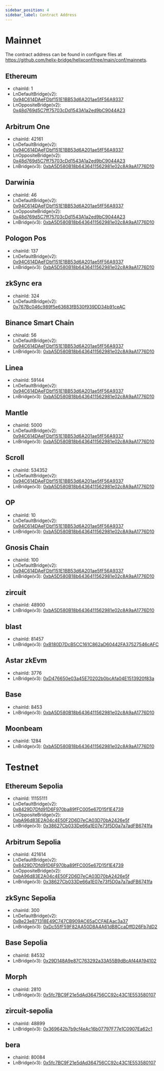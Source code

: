 ```yaml
---
sidebar_position: 4
sidebar_label: Contract Address
---
```


# Mainnet
The contract address can be found in configure files at https://github.com/helix-bridge/helixconf/tree/main/conf/mainnets.

## Ethereum

- chainId: 1
- LnDefaultBridge(v2): [0x94C614DAeFDbf151E1BB53d6A201ae5fF56A9337](https://etherscan.io/address/0x94C614DAeFDbf151E1BB53d6A201ae5fF56A9337)
- LnOppositeBridge(v2): [0x48d769d5C7ff75703cDd1543A1a2ed9bC9044A23](https://etherscan.io/address/0x48d769d5C7ff75703cDd1543A1a2ed9bC9044A23)

## Arbitrum One

- chainId: 42161
- LnDefaultBridge(v2): [0x94C614DAeFDbf151E1BB53d6A201ae5fF56A9337](https://arbiscan.io/address/0x94C614DAeFDbf151E1BB53d6A201ae5fF56A9337)
- LnOppositeBridge(v2): [0x48d769d5C7ff75703cDd1543A1a2ed9bC9044A23](https://arbiscan.io/address/0x48d769d5C7ff75703cDd1543A1a2ed9bC9044A23)
- LnBridge(v3): [0xbA5D580B18b6436411562981e02c8A9aA1776D10](https://arbiscan.io/address/0xbA5D580B18b6436411562981e02c8A9aA1776D10)

## Darwinia

- chainId: 46
- LnDefaultBridge(v2): [0x94C614DAeFDbf151E1BB53d6A201ae5fF56A9337](https://darwinia.subscan.io/account/0x94C614DAeFDbf151E1BB53d6A201ae5fF56A9337)
- LnOppositeBridge(v2): [0x48d769d5C7ff75703cDd1543A1a2ed9bC9044A23](https://darwinia.subscan.io/account/0x48d769d5C7ff75703cDd1543A1a2ed9bC9044A23)
- LnBridge(v3): [0xbA5D580B18b6436411562981e02c8A9aA1776D10](https://darwinia.subscan.io/account/0xbA5D580B18b6436411562981e02c8A9aA1776D10)

## Pologon Pos

- chainId: 137
- LnDefaultBridge(v2): [0x94C614DAeFDbf151E1BB53d6A201ae5fF56A9337](https://polygonscan.com/address/0x94C614DAeFDbf151E1BB53d6A201ae5fF56A9337)
- LnBridge(v3): [0xbA5D580B18b6436411562981e02c8A9aA1776D10](https://polygonscan.com/address/0xbA5D580B18b6436411562981e02c8A9aA1776D10)

## zkSync era

- chainId: 324
- LnDefaultBridge(v2): [0x767Bc046c989f5e63683fB530f939DD34b91ceAC](https://era.zksync.network/address/0x767Bc046c989f5e63683fB530f939DD34b91ceAC)

## Binance Smart Chain

- chinaId: 56
- LnDefaultBridge(v2): [0x94C614DAeFDbf151E1BB53d6A201ae5fF56A9337](https://bscscan.com/address/0x94C614DAeFDbf151E1BB53d6A201ae5fF56A9337)
- LnBridge(v3): [0xbA5D580B18b6436411562981e02c8A9aA1776D10](https://bscscan.com/address/0xbA5D580B18b6436411562981e02c8A9aA1776D10)

## Linea

- chainId: 59144
- LnDefaultBridge(v2): [0x94C614DAeFDbf151E1BB53d6A201ae5fF56A9337](https://lineascan.build/address/0x94C614DAeFDbf151E1BB53d6A201ae5fF56A9337)
- LnBridge(v3): [0xbA5D580B18b6436411562981e02c8A9aA1776D10](https://lineascan.build/address/0xbA5D580B18b6436411562981e02c8A9aA1776D10)

## Mantle

- chainId: 5000
- LnDefaultBridge(v2): [0x94C614DAeFDbf151E1BB53d6A201ae5fF56A9337](https://explorer.mantle.xyz/address/0x94C614DAeFDbf151E1BB53d6A201ae5fF56A9337)
- LnBridge(v3): [0xbA5D580B18b6436411562981e02c8A9aA1776D10](https://explorer.mantle.xyz/address/0xbA5D580B18b6436411562981e02c8A9aA1776D10)

## Scroll

- chainId: 534352
- LnDefaultBridge(v2): [0x94C614DAeFDbf151E1BB53d6A201ae5fF56A9337](https://scrollscan.com/address/0x94C614DAeFDbf151E1BB53d6A201ae5fF56A9337)
- LnBridge(v3): [0xbA5D580B18b6436411562981e02c8A9aA1776D10](https://scrollscan.com/address/0xbA5D580B18b6436411562981e02c8A9aA1776D10)

## OP

- chainId: 10
- LnDefaultBridge(v2): [0x94C614DAeFDbf151E1BB53d6A201ae5fF56A9337](https://optimistic.etherscan.io/address/0x94C614DAeFDbf151E1BB53d6A201ae5fF56A9337)
- LnBridge(v3): [0xbA5D580B18b6436411562981e02c8A9aA1776D10](https://optimistic.etherscan.io/address/0xbA5D580B18b6436411562981e02c8A9aA1776D10)

## Gnosis Chain

- chainId: 100
- LnDefaultBridge(v2): [0x94C614DAeFDbf151E1BB53d6A201ae5fF56A9337](https://gnosisscan.io/address/0x94C614DAeFDbf151E1BB53d6A201ae5fF56A9337)
- LnBridge(v3): [0xbA5D580B18b6436411562981e02c8A9aA1776D10](https://gnosisscan.io/address/0xbA5D580B18b6436411562981e02c8A9aA1776D10)

## zircuit

- chainId: 48900
- LnBridge(v3): [0xbA5D580B18b6436411562981e02c8A9aA1776D10](https://explorer.zircuit.com/address/0xbA5D580B18b6436411562981e02c8A9aA1776D10)

## blast

- chainId: 81457
- LnBridge(v3): [0xB180D7DcB5CC161C862aD60442FA37527546cAFC](https://blastscan.io/address/0xB180D7DcB5CC161C862aD60442FA37527546cAFC)

## Astar zkEvm

- chainId: 3776
- LnBridge(v3): [0xD476650e03a45E70202b0bcAfa04E1513920f83a](https://astar-zkevm.explorer.startale.com/address/0xD476650e03a45E70202b0bcAfa04E1513920f83a)

## Base

- chainId: 8453
- LnBridge(v3): [0xbA5D580B18b6436411562981e02c8A9aA1776D10](https://basescan.org/address/0xbA5D580B18b6436411562981e02c8A9aA1776D10)

## Moonbeam

- chainId: 1284
- LnBridge(v3): [0xbA5D580B18b6436411562981e02c8A9aA1776D10](https://moonscan.io/address/0xbA5D580B18b6436411562981e02c8A9aA1776D10)


# Testnet

## Ethereum Sepolia

- chainId: 11155111
- LnDefaultBridge(v2): [0x8429D7Dfd91D6F970ba89fFC005e67D15f1E4739](https://sepolia.etherscan.io/address/0x8429D7Dfd91D6F970ba89fFC005e67D15f1E4739)
- LnOppositeBridge(v2): [0xbA96d83E2A04c4E50F2D6D7eCA03D70bA2426e5f](https://sepolia.etherscan.io/address/0xbA96d83E2A04c4E50F2D6D7eCA03D70bA2426e5f)
- LnBridge(v3): [0x38627Cb033De66a1E07e73f5D0a7a7adFB6741fa](https://sepolia.etherscan.io/address/0x38627Cb033De66a1E07e73f5D0a7a7adFB6741fa)

## Arbitrum Sepolia

- chainId: 421614
- LnDefaultBridge(v2): [0x8429D7Dfd91D6F970ba89fFC005e67D15f1E4739](https://sepolia.arbiscan.io/address/0x8429D7Dfd91D6F970ba89fFC005e67D15f1E4739)
- LnOppositeBridge(v2): [0xbA96d83E2A04c4E50F2D6D7eCA03D70bA2426e5f](https://sepolia.arbiscan.io/address/0xbA96d83E2A04c4E50F2D6D7eCA03D70bA2426e5f)
- LnBridge(v3): [0x38627Cb033De66a1E07e73f5D0a7a7adFB6741fa](https://sepolia.arbiscan.io/address/0x38627Cb033De66a1E07e73f5D0a7a7adFB6741fa)

## zkSync Sepolia

- chainId: 300
- LnDefaultBridge(v2): [0xBe23e871318E49C747CB909AC65aCCFAEAac3a37](https://sepolia.explorer.zksync.io/address/0xBe23e871318E49C747CB909AC65aCCFAEAac3a37)
- LnBridge(v3): [0xDc55fF59F82AA50D8A4A61dB8CcaDffD26Fb7dD2](https://sepolia.explorer.zksync.io/address/0xDc55fF59F82AA50D8A4A61dB8CcaDffD26Fb7dD2)

## Base Sepolia

- chainId: 84532
- LnBridge(v3): [0x29D148A9e87C763292a33A55B9dBcAf44A194102](https://sepolia.basescan.org/address/0x29D148A9e87C763292a33A55B9dBcAf44A194102)

## Morph

- chainId: 2810
- LnBridge(v3): [0x5fc7BC9F21e5dAd364756CC92c43C1E553580107](https://explorer-holesky.morphl2.io/address/0x5fc7BC9F21e5dAd364756CC92c43C1E553580107)

## zircuit-sepolia

- chainId: 48899
- LnBridge(v3): [0x369642b7b9cf4eAc16b07797F77e1C0907Ea62c1](https://explorer.testnet.zircuit.com/address/0x369642b7b9cf4eAc16b07797F77e1C0907Ea62c1)

## bera

- chainId: 80084
- LnBridge(v3): [0x5fc7BC9F21e5dAd364756CC92c43C1E553580107](https://bartio.beratrail.io/address/0x5fc7BC9F21e5dAd364756CC92c43C1E553580107)
